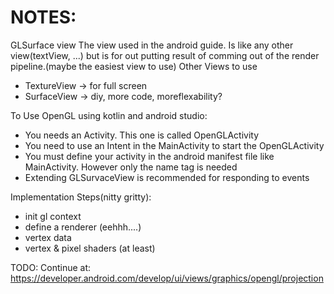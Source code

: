 # NOTES:

GLSurface view
The view used in the android guide. Is like any other view(textView, ...) but is for out putting result of comming out of the render pipeline.(maybe the easiest view to use)
Other Views to use
- TextureView -> for full screen
- SurfaceView -> diy, more code, moreflexability?

To Use OpenGL using kotlin and android studio:
- You needs an Activity. This one is called OpenGLActivity
- You need to use an Intent in the MainActivity to start the OpenGLActivity
- You must define your activity in the android manifest file like MainActivity. However only the name tag is needed
- Extending GLSurvaceView is recommended for responding to events

Implementation Steps(nitty gritty):
 - init gl context
 - define a renderer (eehhh....)
 - vertex data
 - vertex & pixel shaders (at least)

TODO: Continue at: https://developer.android.com/develop/ui/views/graphics/opengl/projection

